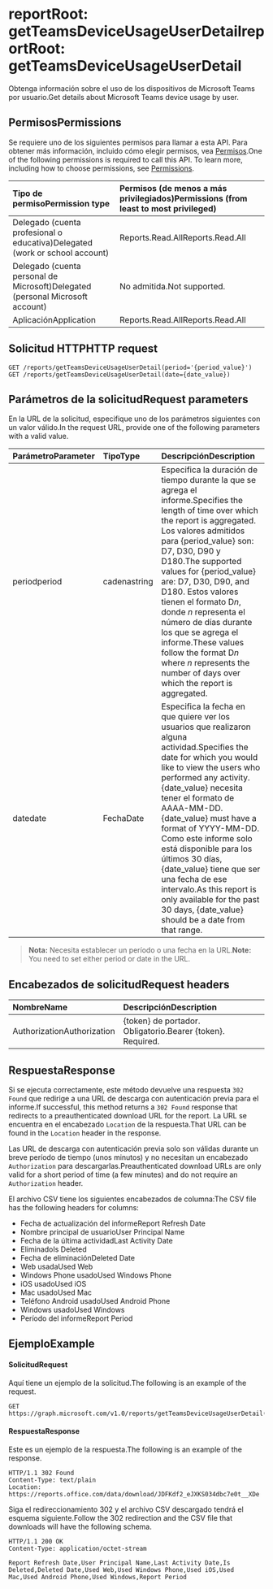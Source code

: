 # <a name="reportroot-getteamsdeviceusageuserdetail"></a><span data-ttu-id="3f3c1-101">reportRoot: getTeamsDeviceUsageUserDetail</span><span class="sxs-lookup"><span data-stu-id="3f3c1-101">reportRoot: getTeamsDeviceUsageUserDetail</span></span>

<span data-ttu-id="3f3c1-102">Obtenga información sobre el uso de los dispositivos de Microsoft Teams por usuario.</span><span class="sxs-lookup"><span data-stu-id="3f3c1-102">Get details about Microsoft Teams device usage by user.</span></span>

## <a name="permissions"></a><span data-ttu-id="3f3c1-103">Permisos</span><span class="sxs-lookup"><span data-stu-id="3f3c1-103">Permissions</span></span>

<span data-ttu-id="3f3c1-p101">Se requiere uno de los siguientes permisos para llamar a esta API. Para obtener más información, incluido cómo elegir permisos, vea [Permisos](../../../concepts/permissions_reference.md).</span><span class="sxs-lookup"><span data-stu-id="3f3c1-p101">One of the following permissions is required to call this API. To learn more, including how to choose permissions, see [Permissions](../../../concepts/permissions_reference.md).</span></span>

| <span data-ttu-id="3f3c1-106">Tipo de permiso</span><span class="sxs-lookup"><span data-stu-id="3f3c1-106">Permission type</span></span>                        | <span data-ttu-id="3f3c1-107">Permisos (de menos a más privilegiados)</span><span class="sxs-lookup"><span data-stu-id="3f3c1-107">Permissions (from least to most privileged)</span></span> |
| :------------------------------------- | :--------------------------------------- |
| <span data-ttu-id="3f3c1-108">Delegado (cuenta profesional o educativa)</span><span class="sxs-lookup"><span data-stu-id="3f3c1-108">Delegated (work or school account)</span></span>     | <span data-ttu-id="3f3c1-109">Reports.Read.All</span><span class="sxs-lookup"><span data-stu-id="3f3c1-109">Reports.Read.All</span></span>                         |
| <span data-ttu-id="3f3c1-110">Delegado (cuenta personal de Microsoft)</span><span class="sxs-lookup"><span data-stu-id="3f3c1-110">Delegated (personal Microsoft account)</span></span> | <span data-ttu-id="3f3c1-111">No admitida.</span><span class="sxs-lookup"><span data-stu-id="3f3c1-111">Not supported.</span></span>                           |
| <span data-ttu-id="3f3c1-112">Aplicación</span><span class="sxs-lookup"><span data-stu-id="3f3c1-112">Application</span></span>                            | <span data-ttu-id="3f3c1-113">Reports.Read.All</span><span class="sxs-lookup"><span data-stu-id="3f3c1-113">Reports.Read.All</span></span>                         |

## <a name="http-request"></a><span data-ttu-id="3f3c1-114">Solicitud HTTP</span><span class="sxs-lookup"><span data-stu-id="3f3c1-114">HTTP request</span></span>

<!-- { "blockType": "samples" } -->

```http
GET /reports/getTeamsDeviceUsageUserDetail(period='{period_value}')
GET /reports/getTeamsDeviceUsageUserDetail(date={date_value})
```

## <a name="request-parameters"></a><span data-ttu-id="3f3c1-115">Parámetros de la solicitud</span><span class="sxs-lookup"><span data-stu-id="3f3c1-115">Request parameters</span></span>

<span data-ttu-id="3f3c1-116">En la URL de la solicitud, especifique uno de los parámetros siguientes con un valor válido.</span><span class="sxs-lookup"><span data-stu-id="3f3c1-116">In the request URL, provide one of the following parameters with a valid value.</span></span>

| <span data-ttu-id="3f3c1-117">Parámetro</span><span class="sxs-lookup"><span data-stu-id="3f3c1-117">Parameter</span></span> | <span data-ttu-id="3f3c1-118">Tipo</span><span class="sxs-lookup"><span data-stu-id="3f3c1-118">Type</span></span>   | <span data-ttu-id="3f3c1-119">Descripción</span><span class="sxs-lookup"><span data-stu-id="3f3c1-119">Description</span></span>                              |
| :-------- | :----- | :--------------------------------------- |
| <span data-ttu-id="3f3c1-120">period</span><span class="sxs-lookup"><span data-stu-id="3f3c1-120">period</span></span>    | <span data-ttu-id="3f3c1-121">cadena</span><span class="sxs-lookup"><span data-stu-id="3f3c1-121">string</span></span> | <span data-ttu-id="3f3c1-122">Especifica la duración de tiempo durante la que se agrega el informe.</span><span class="sxs-lookup"><span data-stu-id="3f3c1-122">Specifies the length of time over which the report is aggregated.</span></span> <span data-ttu-id="3f3c1-123">Los valores admitidos para {period_value} son: D7, D30, D90 y D180.</span><span class="sxs-lookup"><span data-stu-id="3f3c1-123">The supported values for {period_value} are: D7, D30, D90, and D180.</span></span> <span data-ttu-id="3f3c1-124">Estos valores tienen el formato D*n*, donde *n* representa el número de días durante los que se agrega el informe.</span><span class="sxs-lookup"><span data-stu-id="3f3c1-124">These values follow the format D*n* where *n* represents the number of days over which the report is aggregated.</span></span> |
| <span data-ttu-id="3f3c1-125">date</span><span class="sxs-lookup"><span data-stu-id="3f3c1-125">date</span></span>      | <span data-ttu-id="3f3c1-126">Fecha</span><span class="sxs-lookup"><span data-stu-id="3f3c1-126">Date</span></span>   | <span data-ttu-id="3f3c1-127">Especifica la fecha en que quiere ver los usuarios que realizaron alguna actividad.</span><span class="sxs-lookup"><span data-stu-id="3f3c1-127">Specifies the date for which you would like to view the users who performed any activity.</span></span> <span data-ttu-id="3f3c1-128">{date_value} necesita tener el formato de AAAA-MM-DD.</span><span class="sxs-lookup"><span data-stu-id="3f3c1-128">{date_value} must have a format of YYYY-MM-DD.</span></span> <span data-ttu-id="3f3c1-129">Como este informe solo está disponible para los últimos 30 días, {date_value} tiene que ser una fecha de ese intervalo.</span><span class="sxs-lookup"><span data-stu-id="3f3c1-129">As this report is only available for the past 30 days, {date_value} should be a date from that range.</span></span> |

> <span data-ttu-id="3f3c1-130">**Nota:** Necesita establecer un período o una fecha en la URL.</span><span class="sxs-lookup"><span data-stu-id="3f3c1-130">**Note:** You need to set either period or date in the URL.</span></span>

## <a name="request-headers"></a><span data-ttu-id="3f3c1-131">Encabezados de solicitud</span><span class="sxs-lookup"><span data-stu-id="3f3c1-131">Request headers</span></span>

| <span data-ttu-id="3f3c1-132">Nombre</span><span class="sxs-lookup"><span data-stu-id="3f3c1-132">Name</span></span>          | <span data-ttu-id="3f3c1-133">Descripción</span><span class="sxs-lookup"><span data-stu-id="3f3c1-133">Description</span></span>               |
| :------------ | :------------------------ |
| <span data-ttu-id="3f3c1-134">Authorization</span><span class="sxs-lookup"><span data-stu-id="3f3c1-134">Authorization</span></span> | <span data-ttu-id="3f3c1-p104">{token} de portador. Obligatorio.</span><span class="sxs-lookup"><span data-stu-id="3f3c1-p104">Bearer {token}. Required.</span></span> |

## <a name="response"></a><span data-ttu-id="3f3c1-137">Respuesta</span><span class="sxs-lookup"><span data-stu-id="3f3c1-137">Response</span></span>

<span data-ttu-id="3f3c1-138">Si se ejecuta correctamente, este método devuelve una respuesta `302 Found` que redirige a una URL de descarga con autenticación previa para el informe.</span><span class="sxs-lookup"><span data-stu-id="3f3c1-138">If successful, this method returns a `302 Found` response that redirects to a preauthenticated download URL for the report.</span></span> <span data-ttu-id="3f3c1-139">La URL se encuentra en el encabezado `Location` de la respuesta.</span><span class="sxs-lookup"><span data-stu-id="3f3c1-139">That URL can be found in the `Location` header in the response.</span></span>

<span data-ttu-id="3f3c1-140">Las URL de descarga con autenticación previa solo son válidas durante un breve período de tiempo (unos minutos) y no necesitan un encabezado `Authorization` para descargarlas.</span><span class="sxs-lookup"><span data-stu-id="3f3c1-140">Preauthenticated download URLs are only valid for a short period of time (a few minutes) and do not require an `Authorization` header.</span></span>

<span data-ttu-id="3f3c1-141">El archivo CSV tiene los siguientes encabezados de columna:</span><span class="sxs-lookup"><span data-stu-id="3f3c1-141">The CSV file has the following headers for columns:</span></span>

- <span data-ttu-id="3f3c1-142">Fecha de actualización del informe</span><span class="sxs-lookup"><span data-stu-id="3f3c1-142">Report Refresh Date</span></span>
- <span data-ttu-id="3f3c1-143">Nombre principal de usuario</span><span class="sxs-lookup"><span data-stu-id="3f3c1-143">User Principal Name</span></span>
- <span data-ttu-id="3f3c1-144">Fecha de la última actividad</span><span class="sxs-lookup"><span data-stu-id="3f3c1-144">Last Activity Date</span></span>
- <span data-ttu-id="3f3c1-145">Eliminado</span><span class="sxs-lookup"><span data-stu-id="3f3c1-145">Is Deleted</span></span>
- <span data-ttu-id="3f3c1-146">Fecha de eliminación</span><span class="sxs-lookup"><span data-stu-id="3f3c1-146">Deleted Date</span></span>
- <span data-ttu-id="3f3c1-147">Web usada</span><span class="sxs-lookup"><span data-stu-id="3f3c1-147">Used Web</span></span>
- <span data-ttu-id="3f3c1-148">Windows Phone usado</span><span class="sxs-lookup"><span data-stu-id="3f3c1-148">Used Windows Phone</span></span>
- <span data-ttu-id="3f3c1-149">iOS usado</span><span class="sxs-lookup"><span data-stu-id="3f3c1-149">Used iOS</span></span>
- <span data-ttu-id="3f3c1-150">Mac usado</span><span class="sxs-lookup"><span data-stu-id="3f3c1-150">Used Mac</span></span>
- <span data-ttu-id="3f3c1-151">Teléfono Android usado</span><span class="sxs-lookup"><span data-stu-id="3f3c1-151">Used Android Phone</span></span>
- <span data-ttu-id="3f3c1-152">Windows usado</span><span class="sxs-lookup"><span data-stu-id="3f3c1-152">Used Windows</span></span>
- <span data-ttu-id="3f3c1-153">Período del informe</span><span class="sxs-lookup"><span data-stu-id="3f3c1-153">Report Period</span></span>

## <a name="example"></a><span data-ttu-id="3f3c1-154">Ejemplo</span><span class="sxs-lookup"><span data-stu-id="3f3c1-154">Example</span></span>

#### <a name="request"></a><span data-ttu-id="3f3c1-155">Solicitud</span><span class="sxs-lookup"><span data-stu-id="3f3c1-155">Request</span></span>

<span data-ttu-id="3f3c1-156">Aquí tiene un ejemplo de la solicitud.</span><span class="sxs-lookup"><span data-stu-id="3f3c1-156">The following is an example of the request.</span></span>

<!-- {
  "blockType": "request",
  "name": "reportroot_getteamsdeviceusageuserdetail"
}-->

```http
GET https://graph.microsoft.com/v1.0/reports/getTeamsDeviceUsageUserDetail(period='D7')
```

#### <a name="response"></a><span data-ttu-id="3f3c1-157">Respuesta</span><span class="sxs-lookup"><span data-stu-id="3f3c1-157">Response</span></span>

<span data-ttu-id="3f3c1-158">Este es un ejemplo de la respuesta.</span><span class="sxs-lookup"><span data-stu-id="3f3c1-158">The following is an example of the response.</span></span>

<!-- {
  "blockType": "response",
  "truncated": true,
  "@odata.type": "microsoft.graph.report"
} -->

```http
HTTP/1.1 302 Found
Content-Type: text/plain
Location: https://reports.office.com/data/download/JDFKdf2_eJXKS034dbc7e0t__XDe
```

<span data-ttu-id="3f3c1-159">Siga el redireccionamiento 302 y el archivo CSV descargado tendrá el esquema siguiente.</span><span class="sxs-lookup"><span data-stu-id="3f3c1-159">Follow the 302 redirection and the CSV file that downloads will have the following schema.</span></span>

<!-- { "blockType": "ignored" } --> 

```http
HTTP/1.1 200 OK
Content-Type: application/octet-stream

Report Refresh Date,User Principal Name,Last Activity Date,Is Deleted,Deleted Date,Used Web,Used Windows Phone,Used iOS,Used Mac,Used Android Phone,Used Windows,Report Period
```
